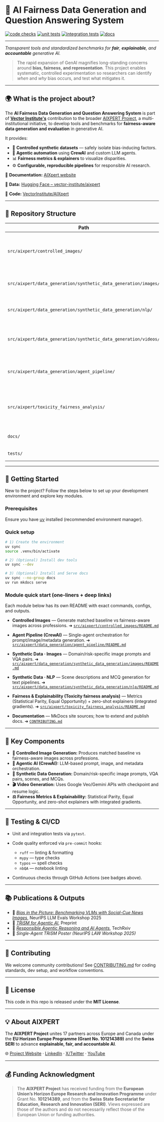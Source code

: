 # 🧠 AI Fairness Data Generation and Question Answering System

[![code checks](https://github.com/VectorInstitute/AIXpert/actions/workflows/code_checks.yml/badge.svg)](https://github.com/VectorInstitute/AIXpert/actions/workflows/code_checks.yml)
[![unit tests](https://github.com/VectorInstitute/AIXpert/actions/workflows/unit_tests.yml/badge.svg)](https://github.com/VectorInstitute/AIXpert/actions/workflows/unit_tests.yml)
[![integration tests](https://github.com/VectorInstitute/AIXpert/actions/workflows/integration_tests.yml/badge.svg)](https://github.com/VectorInstitute/AIXpert/actions/workflows/integration_tests.yml)
[![docs](https://github.com/VectorInstitute/AIXpert/actions/workflows/docs.yml/badge.svg)](https://github.com/VectorInstitute/AIXpert/actions/workflows/docs.yml)

<!--
[![codecov](https://codecov.io/github/VectorInstitute/AIXpert/graph/badge.svg?token=83MYFZ3UPA)](https://codecov.io/github/VectorInstitute/AIXpert)
![GitHub License](https://img.shields.io/github/license/VectorInstitute/AIXpert)
-->

---

*Transparent tools and standardized benchmarks for **fair**, **explainable**, and **accountable** generative AI.*

> The rapid expansion of GenAI magnifies long-standing concerns around **bias, fairness, and representation**.
> This project enables systematic, controlled experimentation so researchers can identify *when* and *why* bias occurs, and test what mitigates it.

---

## 🌍 What is the project about?

The **AI Fairness Data Generation and Question Answering System** is part of **[Vector Institute's](https://vectorinstitute.ai)** contribution to the broader [AIXPERT Project](https://aixpert-project.eu/), a multi-institutional initiative, to develop tools and benchmarks for **fairness-aware data generation and evaluation** in generative AI.

It provides:

* 🧩 **Controlled synthetic datasets** — safely isolate bias-inducing factors.
* 🤖 **Agentic automation** using **CrewAI** and custom LLM agents.
* 📊 **Fairness metrics & explainers** to visualize disparities.
* ⚙️ **Configurable, reproducible pipelines** for responsible AI research.

📘 **Documentation:** [AIXpert website](https://vectorinstitute.github.io/AIXpert/)

📂 **Data:** [Hugging Face – vector-institute/aixpert](https://huggingface.co/datasets/vector-institute/aixpert)

🧮 **Code:** [VectorInstitute/AIXpert](https://github.com/VectorInstitute/AIXpert)

---

## 🧱 Repository Structure

| Path                                                            | Description                                                           |
| --------------------------------------------------------------- | --------------------------------------------------------------------- |
| `src/aixpert/controlled_images/`                                | Controlled image generation (baseline vs fairness-aware).             |
| `src/aixpert/data_generation/synthetic_data_generation/images/` | Domain- and risk-specific image + VQA generation.                     |
| `src/aixpert/data_generation/synthetic_data_generation/nlp/`    | Domain- and risk-specific Scene + MCQ generation.                                      |
| `src/aixpert/data_generation/synthetic_data_generation/videos/` | Video synthesis using Google Veo / Gemini API.                        |
| `src/aixpert/data_generation/agent_pipeline/`                   | Single-agent **CrewAI** pipeline for multimodal orchestration.        |
| `src/aixpert/toxicity_fairness_analysis/`                                    | Fairness metrics and zero-shot explainability (integrated gradients). |
| `docs/`                                                         | MkDocs documentation sources.                                         |
| `tests/`                                                        | Tests using `pytest`.                            |

---

## 🚀 Getting Started

New to the project? Follow the steps below to set up your development environment and explore key modules.

### Prerequisites

Ensure you have [uv](https://docs.astral.sh/uv/getting-started/installation/) installed (recommended environment manager).

### Quick setup
```bash
# 1) Create the environment
uv sync
source .venv/bin/activate

# 2) (Optional) Install dev tools
uv sync --dev

# 3) (Optional) Install and Serve docs
uv sync --no-group docs
uv run mkdocs serve
````

### Module quick start (one-liners + deep links)

Each module below has its own README with exact commands, configs, and outputs.

* **Controlled Images** — Generate matched baseline vs fairness-aware images across professions.
  ➜ [`src/aixpert/controlled_images/README.md`](src/aixpert/controlled_images/README.md)

* **Agent Pipeline (CrewAI)** — Single-agent orchestration for prompt/image/metadata generation.
  ➜ [`src/aixpert/data_generation/agent_pipeline/README.md`](src/aixpert/data_generation/agent_pipeline/README.md)

* **Synthetic Data · Images** — Domain/risk-specific image prompts and VQA pairs.
  ➜ [`src/aixpert/data_generation/synthetic_data_generation/images/README.md`](src/aixpert/data_generation/synthetic_data_generation/images/README.md)

* **Synthetic Data · NLP** — Scene descriptions and MCQ generation for text pipelines.
  ➜ [`src/aixpert/data_generation/synthetic_data_generation/nlp/README.md`](src/aixpert/data_generation/synthetic_data_generation/nlp/README.md)

<!--
# TODO: Add the video module readme when ready
# * **Synthetic Data · Videos** — Video synthesis via Google Veo / Gemini with checkpoint & resume.
  # ➜ [`src/aixpert/data_generation/synthetic_data_generation/videos/README.md`](src/aixpert/data_generation/synthetic_data_generation/videos/README.md)
-->

* **Fairness & Explainability (Toxicity fairness analysis)** — Metrics (Statistical Parity, Equal Opportunity) + zero-shot explainers (integrated gradients).
  ➜ [`src/aixpert/toxicity_fairness_analysis/README.md`](src/aixpert/toxicity_fairness_analysis/README.md)

* **Documentation** — MkDocs site sources; how to extend and publish docs.
  ➜ [`CONTRIBUTING.md`](CONTRIBUTING.md)

<!--
* **Tests** — Run unit/integration tests with `pytest` and pre-commit hooks.
  ➜ [`tests/README.md`](tests/README.md)
-->

<!-- # TODO: Add the website link when the docs are published on GitHub Pages
# > Prefer a website? See the full docs:
# > 🔗 **AIXpert website** — [https://vectorinstitute.github.io/AIXpert/](https://vectorinstitute.github.io/AIXpert/)
 -->

---

## 🧠 Key Components

* **🎨 Controlled Image Generation:** Produces matched baseline vs fairness-aware images across professions.
* **🤖 Agentic AI (CrewAI):** LLM-based prompt, image, and metadata orchestration.
* **🧾 Synthetic Data Generation:** Domain/risk-specific image prompts, VQA pairs, scenes, and MCQs.
* **🎬 Video Generation:** Uses Google Veo/Gemini APIs with checkpoint and resume logic.
* **⚖️ Fairness Metrics & Explainability:** Statistical Parity, Equal Opportunity, and zero-shot explainers with integrated gradients.

---

## 🧪 Testing & CI/CD

* Unit and integration tests via `pytest`.
* Code quality enforced via `pre-commit` hooks:

  * `ruff` — linting & formatting
  * `mypy` — type checks
  * `typos` — spell checks
  * `nbQA` — notebook linting
* Continuous checks through GitHub Actions (see badges above).

---

## 📚 Publications & Outputs

* 🧩 [*Bias in the Picture: Benchmarking VLMs with Social-Cue News Images*](https://arxiv.org/abs/2509.19659), NeurIPS LLM Evals Workshop 2025
* 📜 [*TRiSM for Agentic AI*](https://arxiv.org/abs/2506.04133), Preprint
* 📘 [*Responsible Agentic Reasoning and AI Agents*](https://www.techrxiv.org/articles/1329333), TechRxiv
* 🧠 *Single-Agent TRiSM Poster (NeurIPS LAW Workshop 2025)*

---

## 🤝 Contributing

We welcome community contributions!
See [CONTRIBUTING.md](CONTRIBUTING.md) for coding standards, dev setup, and workflow conventions.


---

## 📄 License

This code in this repo is released under the **MIT License**.

---

## 💡 About AIXPERT

The **AIXPERT Project** unites 17 partners across Europe and Canada under the
**EU Horizon Europe Programme (Grant No. 101214389)** and the **Swiss SERI** to advance
**explainable, fair, and accountable AI**.

🌐 [Project Website](https://aixpert-project.eu/) · [LinkedIn](https://www.linkedin.com/company/aixpert-project/) · [X/Twitter](https://x.com/AIXPERT_project) · [YouTube](https://www.youtube.com/@AIXPERT_project)

---

## 💰 Funding Acknowledgment

> The **AIXPERT Project** has received funding from the **European Union’s Horizon Europe Research and Innovation Programme** under Grant No. **101214389**, and from the **Swiss State Secretariat for Education, Research and Innovation (SERI)**.
> Views expressed are those of the authors and do not necessarily reflect those of the European Union or funding authorities.
